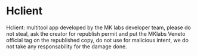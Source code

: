 # Hclient
Hclient: multitool app developed by the MK labs developer team,
please do not steal, ask the creator for republish permit and put the MKlabs Veneto official tag on the republished copy,
do not use for malicious intent, we do not take any responsability for the damage done.
